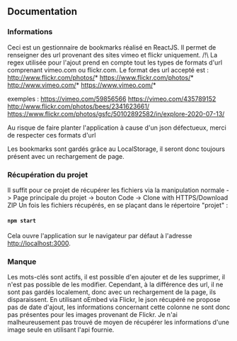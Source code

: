## Documentation

### Informations

Ceci est un gestionnaire de bookmarks réalisé en ReactJS. Il permet de renseigner des url provenant des sites vimeo et flickr uniquement. 
/!\ La regex utilisée pour l'ajout prend en compte tout les types de formats d'url comprenant vimeo.com ou flickr.com. Le format des url accepté est :
http://www.flickr.com/photos/*
https://www.flickr.com/photos/*
http://www.vimeo.com/*
https://www.vimeo.com/*

exemples : 
https://vimeo.com/59856566
https://vimeo.com/435789152
http://www.flickr.com/photos/bees/2341623661/
https://www.flickr.com/photos/gsfc/50102892582/in/explore-2020-07-13/

Au risque de faire planter l'application à cause d'un json défectueux, merci de respecter ces formats d'url

Les bookmarks sont gardés grâce au LocalStorage, il seront donc toujours présent avec un rechargement de page.

### Récupération du projet

Il suffit pour ce projet de récupérer les fichiers via la manipulation normale
-> Page principale du projet -> bouton Code -> Clone with HTTPS/Download ZIP
Un fois les fichiers récupérés, en se plaçant dans le répertoire "projet" :

#### `npm start`

Cela ouvre l'application sur le navigateur par défaut à l'adresse [http://localhost:3000](http://localhost:3000).

### Manque

Les mots-clés sont actifs, il est possible d'en ajouter et de les supprimer, il n'est pas possible de les modifier. Cependant, à la différence des url, il ne sont pas gardés localement, donc avec un rechargement de la page, ils disparaissent.
En utilisant oEmbed via Flickr, le json récupéré ne propose pas de date d'ajout, les informations concernant cette colonne ne sont donc pas présentes pour les images provenant de Flickr. Je n'ai malheureusement pas trouvé de moyen de récupérer les informations d'une image seule en utilisant l'api fournie.